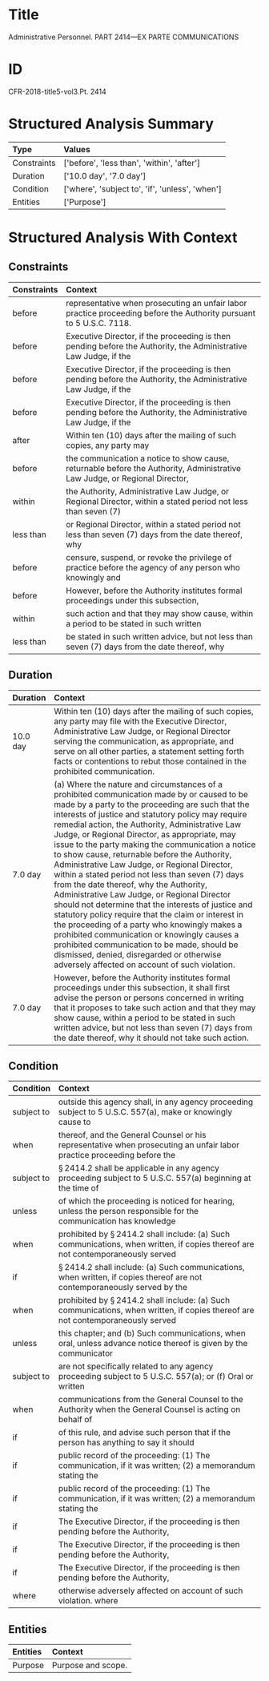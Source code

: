 # Title

 Administrative Personnel. PART 2414—EX PARTE COMMUNICATIONS


# ID

 CFR-2018-title5-vol3.Pt. 2414


# Structured Analysis Summary

| Type        | Values                                          |
|:------------|:------------------------------------------------|
| Constraints | ['before', 'less than', 'within', 'after']      |
| Duration    | ['10.0 day', '7.0 day']                         |
| Condition   | ['where', 'subject to', 'if', 'unless', 'when'] |
| Entities    | ['Purpose']                                     |


# Structured Analysis With Context

 


## Constraints

| Constraints   | Context                                                                                                                    |
|:--------------|:---------------------------------------------------------------------------------------------------------------------------|
| before        | representative when prosecuting an unfair labor practice proceeding before  the Authority pursuant to 5 U.S.C. 7118.       |
| before        | Executive Director, if the proceeding is then pending before the Authority, the Administrative Law Judge, if the           |
| before        | Executive Director, if the proceeding is then pending before the Authority, the Administrative Law Judge, if the           |
| before        | Executive Director, if the proceeding is then pending before the Authority, the Administrative Law Judge, if the           |
| after         | Within ten (10) days  after the mailing of such copies, any party may                                                      |
| before        | the communication a notice to show cause, returnable before the Authority, Administrative Law Judge, or Regional Director, |
| within        | the Authority, Administrative Law Judge, or Regional Director, within a stated period not less than seven (7)              |
| less than     | or Regional Director, within a stated period not less than seven (7) days from the date thereof, why                       |
| before        | censure, suspend, or revoke the privilege of practice before the agency of any person who knowingly and                    |
| before        | However,  before the Authority institutes formal proceedings under this subsection,                                        |
| within        | such action and that they may show cause, within a period to be stated in such written                                     |
| less than     | be stated in such written advice, but not less than seven (7) days from the date thereof, why                              |


## Duration

| Duration   | Context                                                                                                                                                                                                                                                                                                                                                                                                                                                                                                                                                                                                                                                                                                                                                                                                                                                                                                                                                               |
|:-----------|:----------------------------------------------------------------------------------------------------------------------------------------------------------------------------------------------------------------------------------------------------------------------------------------------------------------------------------------------------------------------------------------------------------------------------------------------------------------------------------------------------------------------------------------------------------------------------------------------------------------------------------------------------------------------------------------------------------------------------------------------------------------------------------------------------------------------------------------------------------------------------------------------------------------------------------------------------------------------|
| 10.0 day   | Within ten (10) days after the mailing of such copies, any party may file with the Executive Director, Administrative Law Judge, or Regional Director serving the communication, as appropriate, and serve on all other parties, a statement setting forth facts or contentions to rebut those contained in the prohibited communication.                                                                                                                                                                                                                                                                                                                                                                                                                                                                                                                                                                                                                             |
| 7.0 day    | (a) Where the nature and circumstances of a prohibited communication made by or caused to be made by a party to the proceeding are such that the interests of justice and statutory policy may require remedial action, the Authority, Administrative Law Judge, or Regional Director, as appropriate, may issue to the party making the communication a notice to show cause, returnable before the Authority, Administrative Law Judge, or Regional Director, within a stated period not less than seven (7) days from the date thereof, why the Authority, Administrative Law Judge, or Regional Director should not determine that the interests of justice and statutory policy require that the claim or interest in the proceeding of a party who knowingly makes a prohibited communication or knowingly causes a prohibited communication to be made, should be dismissed, denied, disregarded or otherwise adversely affected on account of such violation. |
| 7.0 day    | However, before the Authority institutes formal proceedings under this subsection, it shall first advise the person or persons concerned in writing that it proposes to take such action and that they may show cause, within a period to be stated in such written advice, but not less than seven (7) days from the date thereof, why it should not take such action.                                                                                                                                                                                                                                                                                                                                                                                                                                                                                                                                                                                               |


## Condition

| Condition   | Context                                                                                                                                    |
|:------------|:-------------------------------------------------------------------------------------------------------------------------------------------|
| subject to  | outside this agency shall, in any agency proceeding subject to 5 U.S.C. 557(a), make or knowingly cause to                                 |
| when        | thereof, and the General Counsel or his representative when prosecuting an unfair labor practice proceeding before the                     |
| subject to  | &#167;&#8201;2414.2 shall be applicable in any agency proceeding subject to 5 U.S.C. 557(a) beginning at the time of                       |
| unless      | of which the proceeding is noticed for hearing, unless the person responsible for the communication has knowledge                          |
| when        | prohibited by &#167;&#8201;2414.2 shall include: (a) Such communications, when written, if copies thereof are not contemporaneously served |
| if          | &#167;&#8201;2414.2 shall include: (a) Such communications, when written, if copies thereof are not contemporaneously served by the        |
| when        | prohibited by &#167;&#8201;2414.2 shall include: (a) Such communications, when written, if copies thereof are not contemporaneously served |
| unless      | this chapter; and (b) Such communications, when oral, unless advance notice thereof is given by the communicator                           |
| subject to  | are not specifically related to any agency proceeding subject to 5 U.S.C. 557(a); or (f) Oral or written                                   |
| when        | communications from the General Counsel to the Authority when the General Counsel is acting on behalf of                                   |
| if          | of this rule, and advise such person that if the person has anything to say it should                                                      |
| if          | public record of the proceeding: (1) The communication, if it was written; (2) a memorandum stating the                                    |
| if          | public record of the proceeding: (1) The communication, if it was written; (2) a memorandum stating the                                    |
| if          | The Executive Director,  if the proceeding is then pending before the Authority,                                                           |
| if          | The Executive Director,  if the proceeding is then pending before the Authority,                                                           |
| if          | The Executive Director,  if the proceeding is then pending before the Authority,                                                           |
| where       | otherwise adversely affected on account of such violation. where                                                                           |


## Entities

| Entities   | Context             |
|:-----------|:--------------------|
| Purpose    | Purpose  and scope. |


